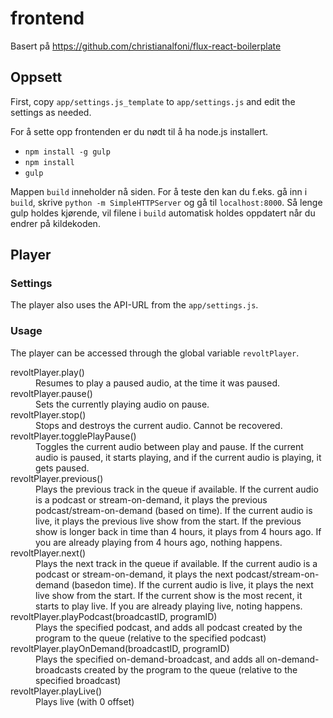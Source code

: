 # frontend

Basert på https://github.com/christianalfoni/flux-react-boilerplate

## Oppsett

First, copy `app/settings.js_template` to `app/settings.js` and edit the settings as needed.

For å sette opp frontenden er du nødt til å ha node.js installert.

* `npm install -g gulp`
* `npm install`
* `gulp`

Mappen `build` inneholder nå siden. For å teste den kan du f.eks. gå inn i `build`, skrive `python -m SimpleHTTPServer` og gå til `localhost:8000`. Så lenge gulp holdes kjørende, vil filene i `build` automatisk holdes oppdatert når du endrer på kildekoden.

## Player

### Settings

The player also uses the API-URL from the `app/settings.js`.

### Usage

The player can be accessed through the global variable `revoltPlayer`.

<dl>
  <dt>revoltPlayer.play()</dt>
  <dd>Resumes to play a paused audio, at the time it was paused.</dd>

  <dt>revoltPlayer.pause()</dt>
  <dd>Sets the currently playing audio on pause.</dd>
  
  <dt>revoltPlayer.stop()</dt>
  <dd>Stops and destroys the current audio. Cannot be recovered.</dd>
    
  <dt>revoltPlayer.togglePlayPause()</dt>
  <dd>Toggles the current audio between play and pause. If the current audio is paused, it starts playing, and if the current audio is playing, it gets paused.</dd>
  
  <dt>revoltPlayer.previous()</dt>
  <dd>Plays the previous track in the queue if available. If the current audio is a podcast or stream-on-demand, it plays the previous podcast/stream-on-demand (based on time).
  If the current audio is live, it plays the previous live show from the start. If the previous show is longer back in time than 4 hours, it plays from 4 hours ago. If you are already playing from 4 hours ago, nothing happens.</dd>
  
  <dt>revoltPlayer.next()</dt>
  <dd>Plays the next track in the queue if available. If the current audio is a podcast or stream-on-demand, it plays the next podcast/stream-on-demand (basedon time).
  If the current audio is live, it plays the next live show from the start. If the current show is the most recent, it starts to play live. If you are already playing live, noting happens.</dd>
  
  <dt>revoltPlayer.playPodcast(broadcastID, programID)</dt>
  <dd>Plays the specified podcast, and adds all podcast created by the program to the queue (relative to the specified podcast)</dd>
  
  <dt>revoltPlayer.playOnDemand(broadcastID, programID)</dt>
  <dd>Plays the specified on-demand-broadcast, and adds all on-demand-broadcasts created by the program to the queue (relative to the specified broadcast)</dd>
  
  <dt>revoltPlayer.playLive()</dt>
  <dd>Plays live (with 0 offset)</dd>
</dl>
